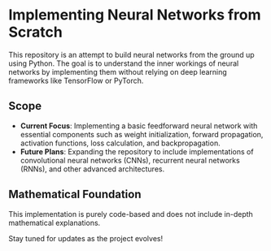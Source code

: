 
# Implementing Neural Networks from Scratch

This repository is an attempt to build neural networks from the ground up using Python. The goal is to understand the inner workings of neural networks by implementing them without relying on deep learning frameworks like TensorFlow or PyTorch.

## Scope

- **Current Focus**: Implementing a basic feedforward neural network with essential components such as weight initialization, forward propagation, activation functions, loss calculation, and backpropagation.  
- **Future Plans**: Expanding the repository to include implementations of convolutional neural networks (CNNs), recurrent neural networks (RNNs), and other advanced architectures.

## Mathematical Foundation

This implementation is purely code-based and does not include in-depth mathematical explanations.

Stay tuned for updates as the project evolves!
